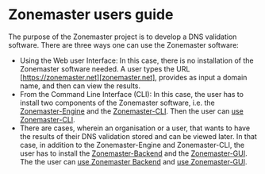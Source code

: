 # Zonemaster users guide

The purpose of the Zonemaster project is to develop a DNS validation software.
There are three ways one can use the Zonemaster software:

   * Using the Web user Interface: In this case, there is no installation of
     the Zonemaster software needed. A user types the URL
     [https://zonemaster.net][zonemaster.net], provides as input a domain name,
     and then can view the results.
   * From the Command Line Interface (CLI): In this case, the user has to
     install two components of the Zonemaster software, i.e. the
     [Zonemaster-Engine] and the [Zonemaster-CLI]. Then the user can [use
     Zonemaster-CLI][Zonemaster-CLI using].
   * There are cases, wherein an organisation or a user, that wants to have the
     results of their DNS validation stored and can be viewed later. In that
     case, in addition to the Zonemaster-Engine and Zonemaster-CLI, the user
     has to install the [Zonemaster-Backend] and the [Zonemaster-GUI]. The the
     user can [use Zonemaster Backend][Zonemaster-Backend using] and [use
     Zonemaster-GUI][Zonemaster-GUI using].


[Zonemaster-Backend]:        ../installation/zonemaster-backend.md
[Zonemaster-Backend using]:  backend/README.md
[Zonemaster-CLI]:            ../installation/zonemaster-cli.md
[Zonemaster-CLI using]:      cli.md
[Zonemaster-Engine]:         ../installation/zonemaster-engine.md
[Zonemaster-GUI]:            ../installation/zonemaster-gui.md
[Zonemaster-GUI using]:      gui/README.md
[zonemaster.net]:            https://www.zonemaster.net
